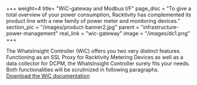 +++
weight=4
title= "WiC-gateway and Modbus I/F"
page_disc = "To give a total overview of your power consumption, Racktivity has complemented its product line with a new family of power meter and monitoring devices."
section_pic = "/images/product-banner2.jpg"
parent = "infrastructure-power-management"
real_link = "wic-gateway"
image = "/images/dc1.png"
+++


The WhatsInsight Controller (WiC) offers you two very distinct features. Functioning as an SSL Proxy for Racktivity Metering Devices as well as a data collector for DCPM, the WhatsInsight Controller surely fits your needs. Both functionalities will be scrutinized in following paragraphs.
<br>
[Download the WiC documentation](/pdf/Racktivity%20WhatsInsight%20Controller%20Intro_V0.pdf "Racktivity WhatsInsight Controller Intro_V0.pdf")
